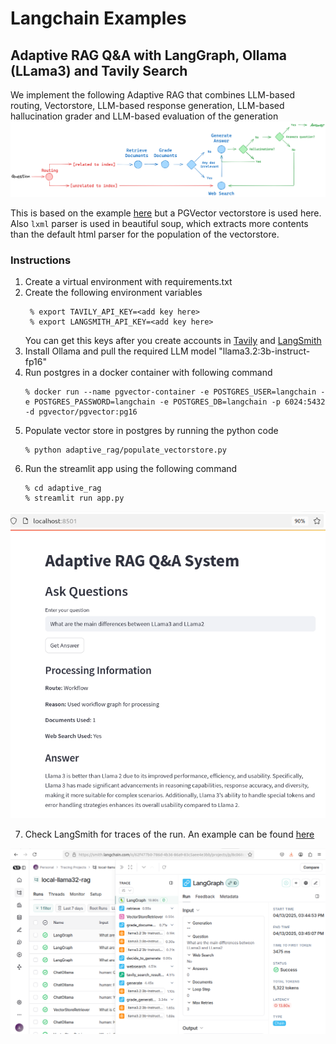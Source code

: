 # Langchain Examples

## Adaptive RAG Q&A with LangGraph, Ollama (LLama3) and Tavily Search

We implement the following Adaptive RAG that combines LLM-based routing, Vectorstore, LLM-based response generation, LLM-based hallucination grader and LLM-based evaluation of the generation
![sparkle](/assets/adaptive_rag_flow.png)

This is based on the example [here](https://langchain-ai.github.io/langgraph/tutorials/rag/langgraph_adaptive_rag_local/#llm) but a PGVector vectorstore is used here. Also `lxml` parser is used in beautiful soup, which extracts more contents than the default html parser for the population of the vectorstore.

### Instructions

1. Create a virtual environment with requirements.txt
2. Create the following environment variables
   ```
    % export TAVILY_API_KEY=<add key here>
    % export LANGSMITH_API_KEY=<add key here>
   ```
   You can get this keys after you create accounts in [Tavily](https://www.tavily.com) and [LangSmith](https://www.langchain.com/langsmith)
3. Install Ollama and pull the required LLM model "llama3.2:3b-instruct-fp16"
4. Run postgres in a docker container with following command
    ```
    % docker run --name pgvector-container -e POSTGRES_USER=langchain -e POSTGRES_PASSWORD=langchain -e POSTGRES_DB=langchain -p 6024:5432 -d pgvector/pgvector:pg16
    ```
5. Populate vector store in postgres by running the python code  
   ```
   % python adaptive_rag/populate_vectorstore.py
   ```
6. Run the streamlit app using the following command
    ```
    % cd adaptive_rag
    % streamlit run app.py
    ```
![sparkle](/assets/Screenshot%20from%202025-04-13%2016-04-42.png)

7. Check LangSmith for traces of the run. An example can be found [here](https://smith.langchain.com/public/34e3de35-eb70-42c8-a227-adfe57dbad69/r) 

![sparkle](/assets/Screenshot%20from%202025-04-13%2016-09-08.png)

